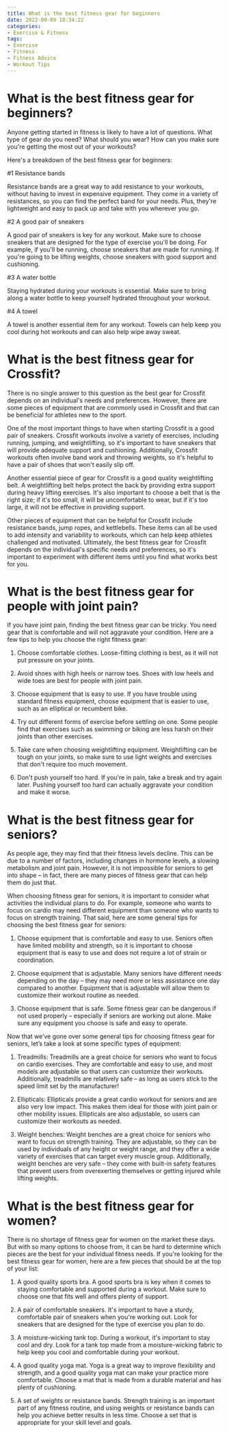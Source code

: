 ```yaml
---
title: What is the best fitness gear for beginners
date: 2022-09-09 18:34:22
categories:
- Exercise & Fitness
tags:
- Exercise
- Fitness
- Fitness Advice
- Workout Tips
---
```



#  What is the best fitness gear for beginners?

Anyone getting started in fitness is likely to have a lot of questions. What type of gear do you need? What should you wear? How can you make sure you're getting the most out of your workouts?

Here's a breakdown of the best fitness gear for beginners:

#1 Resistance bands

Resistance bands are a great way to add resistance to your workouts, without having to invest in expensive equipment. They come in a variety of resistances, so you can find the perfect band for your needs. Plus, they're lightweight and easy to pack up and take with you wherever you go.

#2 A good pair of sneakers

A good pair of sneakers is key for any workout. Make sure to choose sneakers that are designed for the type of exercise you'll be doing. For example, if you'll be running, choose sneakers that are made for running. If you're going to be lifting weights, choose sneakers with good support and cushioning.

#3 A water bottle

Staying hydrated during your workouts is essential. Make sure to bring along a water bottle to keep yourself hydrated throughout your workout.

#4 A towel

A towel is another essential item for any workout. Towels can help keep you cool during hot workouts and can also help wipe away sweat.

#  What is the best fitness gear for Crossfit?

There is no single answer to this question as the best gear for Crossfit depends on an individual's needs and preferences. However, there are some pieces of equipment that are commonly used in Crossfit and that can be beneficial for athletes new to the sport.

One of the most important things to have when starting Crossfit is a good pair of sneakers. Crossfit workouts involve a variety of exercises, including running, jumping, and weightlifting, so it's important to have sneakers that will provide adequate support and cushioning. Additionally, Crossfit workouts often involve band work and throwing weights, so it's helpful to have a pair of shoes that won't easily slip off.

Another essential piece of gear for Crossfit is a good quality weightlifting belt. A weightlifting belt helps protect the back by providing extra support during heavy lifting exercises. It's also important to choose a belt that is the right size; if it's too small, it will be uncomfortable to wear, but if it's too large, it will not be effective in providing support.

Other pieces of equipment that can be helpful for Crossfit include resistance bands, jump ropes, and kettlebells. These items can all be used to add intensity and variability to workouts, which can help keep athletes challenged and motivated. Ultimately, the best fitness gear for Crossfit depends on the individual's specific needs and preferences, so it's important to experiment with different items until you find what works best for you.

#  What is the best fitness gear for people with joint pain?

If you have joint pain, finding the best fitness gear can be tricky. You need gear that is comfortable and will not aggravate your condition. Here are a few tips to help you choose the right fitness gear:

1. Choose comfortable clothes. Loose-fitting clothing is best, as it will not put pressure on your joints.

2. Avoid shoes with high heels or narrow toes. Shoes with low heels and wide toes are best for people with joint pain.

3. Choose equipment that is easy to use. If you have trouble using standard fitness equipment, choose equipment that is easier to use, such as an elliptical or recumbent bike.

4. Try out different forms of exercise before settling on one. Some people find that exercises such as swimming or biking are less harsh on their joints than other exercises.

5. Take care when choosing weightlifting equipment. Weightlifting can be tough on your joints, so make sure to use light weights and exercises that don't require too much movement.

6. Don't push yourself too hard. If you're in pain, take a break and try again later. Pushing yourself too hard can actually aggravate your condition and make it worse.

#  What is the best fitness gear for seniors?

As people age, they may find that their fitness levels decline. This can be due to a number of factors, including changes in hormone levels, a slowing metabolism and joint pain. However, it is not impossible for seniors to get into shape – in fact, there are many pieces of fitness gear that can help them do just that.

When choosing fitness gear for seniors, it is important to consider what activities the individual plans to do. For example, someone who wants to focus on cardio may need different equipment than someone who wants to focus on strength training. That said, here are some general tips for choosing the best fitness gear for seniors:

1) Choose equipment that is comfortable and easy to use. Seniors often have limited mobility and strength, so it is important to choose equipment that is easy to use and does not require a lot of strain or coordination.

2) Choose equipment that is adjustable. Many seniors have different needs depending on the day – they may need more or less assistance one day compared to another. Equipment that is adjustable will allow them to customize their workout routine as needed.

3) Choose equipment that is safe. Some fitness gear can be dangerous if not used properly – especially if seniors are working out alone. Make sure any equipment you choose is safe and easy to operate.

Now that we’ve gone over some general tips for choosing fitness gear for seniors, let’s take a look at some specific types of equipment:

1) Treadmills: Treadmills are a great choice for seniors who want to focus on cardio exercises. They are comfortable and easy to use, and most models are adjustable so that users can customize their workouts. Additionally, treadmills are relatively safe – as long as users stick to the speed limit set by the manufacturer!

2) Ellipticals: Ellipticals provide a great cardio workout for seniors and are also very low impact. This makes them ideal for those with joint pain or other mobility issues. Ellipticals are also adjustable, so users can customize their workouts as needed.

3) Weight benches: Weight benches are a great choice for seniors who want to focus on strength training. They are adjustable, so they can be used by individuals of any height or weight range, and they offer a wide variety of exercises that can target every muscle group. Additionally, weight benches are very safe – they come with built-in safety features that prevent users from overexerting themselves or getting injured while lifting weights.

#  What is the best fitness gear for women?

There is no shortage of fitness gear for women on the market these days. But with so many options to choose from, it can be hard to determine which pieces are the best for your individual fitness needs. If you're looking for the best fitness gear for women, here are a few pieces that should be at the top of your list:

1. A good quality sports bra. A good sports bra is key when it comes to staying comfortable and supported during a workout. Make sure to choose one that fits well and offers plenty of support.

2. A pair of comfortable sneakers. It's important to have a sturdy, comfortable pair of sneakers when you're working out. Look for sneakers that are designed for the type of exercise you plan to do.

3. A moisture-wicking tank top. During a workout, it's important to stay cool and dry. Look for a tank top made from a moisture-wicking fabric to help keep you cool and comfortable during your workout.

4. A good quality yoga mat. Yoga is a great way to improve flexibility and strength, and a good quality yoga mat can make your practice more comfortable. Choose a mat that is made from a durable material and has plenty of cushioning.

5. A set of weights or resistance bands. Strength training is an important part of any fitness routine, and using weights or resistance bands can help you achieve better results in less time. Choose a set that is appropriate for your skill level and goals.